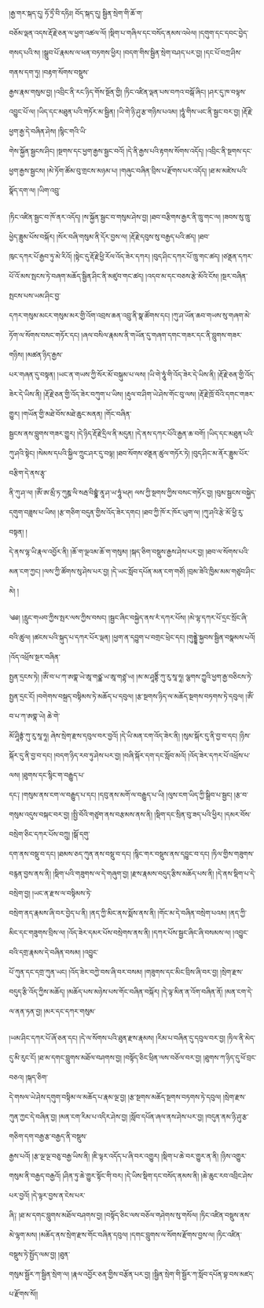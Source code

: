 ﻿  
།རྒྱ་གར་སྐད་དུ། ཧོ་ཏྲྀ་བི་དཧིཿ། བོད་སྐད་དུ། སྦྱིན་སྲེག་གི་ཆོ་ག་  
བཅོམ་ལྡན་འདས་རྡོ་རྗེ་ཅན་ལ་ཕྱག་འཚལ་ལོ། །སྡིག་པ་གཞིལ་དང་བསོད་ནམས་འཕེལ། །དགུག་དང་དབང་བྱེད་གསད་པའི་ས། །སྒྲུབ་པོ་རྣམས་ལ་ཕན་བཏགས་ཕྱིར། །བདག་གིས་སྦྱིན་སྲེག་བཤད་པར་བྱ། །དང་པོ་བཀྲ་ཤིས་གནས་དག་ཏུ། །བརྟག་སོགས་བསྡུས་  
རྒྱས་རྣམ་གསུམ་བྱ། །འབྲིང་ནི་རང་ཉིད་གོས་སྔོན་གྱི། །ཏིང་འཛིན་ལྡན་པས་བཀའ་བསྒོ་ཞིང། །ཤར་དུ་ཁ་བལྟས་འབྱུང་པོ་ལ། །ཡིད་དང་མཐུན་པའི་གཏོར་མ་སྦྱིན། །ཡི་གེ་ཉི་ཤུ་རྩ་གཉིས་པའམ། །ཧཱུཾ་གིས་ཡང་ནི་སྦྱང་བར་བྱ། །རྡོ་རྗེ་ཕྱག་རྒྱ་དེ་བཞིན་ཤེས། །སྙིང་གའི་ཡི་  
གེས་སྐྱོན་སྦྱངས་ཤིང། །སྔགས་དང་ཕྱག་རྒྱས་སྦྱང་བའོ། །དེ་ནི་རྒྱས་པའི་རྟགས་སོགས་འདོད། །འབྲིང་ནི་སྔགས་དང་ཕྱག་རྒྱས་སྦྱངས། །མེ་ཏོག་ཚོམ་བུ་གྲངས་མཉམ་པ། །གཞུང་བཞིན་བྲིས་པ་རྫོགས་པར་འདོད། །ཐ་མ་མཛེས་པའི་སྣོད་དག་ལ། །ཡིག་འབྲུ་  
  
།ཏིང་འཛིན་སྦྱང་བ་ཁོ་ནར་འདོད། །ས་སྐྱོན་སྦྱང་བ་གསུམ་ཤེས་བྱ། །ཐབ་བརྩིགས་རྒྱར་ནི་ཁྲུ་གང་ལ། །ཟབས་སུ་ཁྲུ་ཕྱེད་ཟླུམ་པོས་བསྐོར། །སོར་བཞི་གསུམ་ནི་དོར་བྱས་ལ། །རྡོ་རྗེ་དབུས་སུ་བརྒྱད་པའི་ཚད། །ཐབ་  
ཁུང་དཀར་པོ་རྒྱབ་ཏུ་མེ་རིའོ། །སྟེང་དུ་རྡོ་རྗེ་ཕྱི་རོལ་འོད་ཟེར་དཀར། །བུད་ཤིང་དཀར་པོ་ཁྲུ་གང་ཚད། །ཙནྡན་དཀར་པོ་འོ་མས་སྤངས་ཏེ་བཞག་མཆོད་སྦྱིན་ཤིང་ནི་མཛུབ་གང་ཚད། །འདབ་མ་དང་བཅས་རྩེ་མོའི་ངོས། །སྔར་བཞིན་སྤངས་པས་ཡམ་ཤིང་བྱ་  
དཀར་གསུམ་མངར་གསུམ་མར་གྱི་འོག་འབྲས་ཆན་འབྲུ་ནི་སྣ་ཚོགས་དང། །ཀུ་ཤ་ཡོན་ཆབ་གཡས་སུ་གཞག་མེ་ཏོག་ལ་སོགས་བསང་གཏོར་དང། །ཞལ་བསིལ་རྣམས་ནི་གཡོན་དུ་གཞག་དགང་གཟར་དང་ནི་བླུགས་གཟར་གཉིས། །མཚན་ཉིད་རྒྱས་  
པར་གཞན་དུ་བསྟན། །ཡང་ན་གཡས་ཀྱི་སོར་མོ་བསྐུམ་པ་ལས། །ཡི་གེ་ཧཱུཾ་གི་འོད་ཟེར་དེ་ཡིས་ནི། །རྡོ་རྗེ་ཅན་གྱི་འོད་ཟེར་དེ་ཡིས་ནི། །རྡོ་རྗེ་ཅན་གྱི་འོད་ཟེར་བཀུག་པ་ཡིས། །རྡུལ་བ་ཤིག་ཡེ་ཤེས་གོང་བུ་ལས། །རྡོ་རྗེ་ཁྲོ་བོའི་དགང་གཟར་གྱུར། །གཡོན་གྱི་མཐེ་བོས་མཐེ་ཆུང་མནན། །གོང་བཞིན་  
སྦྱངས་ནས་བླུགས་གཟར་གྱུར། །དེ་ཉིད་རྡོ་རྗེ་དྲིལ་ནི་མདུན། །དེ་ནས་དཀར་པོའི་རྒྱན་ཆ་བགོ། །ཡིད་དང་མཐུན་པའི་ཀུ་ཤའི་སྟེང། །སེམས་དཔའི་སྐྱིལ་ཀྲུང་ཤར་དུ་བལྟ། །ཐབ་སོགས་ཙནྡན་ཚུལ་གཏོར་ཏེ། །བུད་ཤིང་མ་ནོར་ཟླུམ་པོར་བརྩིག་དེ་ནས་རྩྭ་  
ནི་ཀུ་ཤ་ལ། །ཨོཾ་ཨ་མྲྀ་ཏ་ཀུཎྜ་ལི་སརྦ་བིགྷྣཾ་ནཱ་ཤ་ཡ་ཧཱུཾ་ཕཊ། ལས་ཀྱི་སྔགས་ཀྱིས་བསང་གཏོར་བྱ། །བུམ་སྦྱངས་བསྐྱེད་དགུག་བཟླས་པ་ཡིས། །རྩ་གཅིག་བདུན་གྱིས་འོད་ཟེར་དགང། །ཐབ་ཀྱི་ཁོ་ར་ཁོར་ཡུག་ལ། །ཀུ་ཤའི་རྩེ་མོ་ཕྱི་རུ་བསྟན། །  
དེ་ནས་ལྷ་ཡི་རྣལ་འབྱོར་ནི། །ཆོ་ག་ལྔའམ་ཆོ་ག་གསུམ། །སྐད་ཅིག་བསྡུས་རྒྱས་ཤེས་པར་བྱ། །ཐབ་ལ་སོགས་པའི་མན་ངག་ཀྱང། །ལས་ཀྱི་ཚོགས་སུ་ཤེས་པར་བྱ། །དེ་ཡང་སློབ་དཔོན་མན་ངག་གཙོ། །བྲམ་ཟེའི་ཁྱིམ་མམ་གཙུབ་ཤིང་མེ། །  
  
༄༅། །རླུང་གཡབ་ཀྱིས་སྤར་ལས་ཀྱིས་བསང། །སྦྱང་ཞིང་བསྐྱེད་ནས་རཾ་དཀར་པོས། །མེ་ལྷ་དཀར་པོ་དྲང་སྲོང་ཞི་བའི་ཚུལ། །ཚངས་པའི་སྐུད་པ་དཀར་པོར་ལྡན། །ཕྱག་ན་དབྱུག་པ་བགྲང་ཕྲེང་དང། །གུནྡྷེ་སྐྱབས་སྦྱིན་བསྣམས་པའོ། །འོད་འཕྲོས་སྔར་བཞིན་  
སྤྱན་དྲངས་ཏེ། །ཨོཾ་བ་པ་ཀ་ཨགྣ་ཡེ་ཨཱ་གཙྪ་ཡ་ཨཱ་གཙྟ་ཡ། །མ་མ་ཤཱནྟིཾ་ཀུ་རུ་སཱ་ཧཱ། ལྕགས་ཀྱུའི་ཕྱག་རྒྱ་བཅིངས་ཏེ་སྤྱན་དྲང་ངོ། །བགེགས་བསྐྲད་བསྟིམས་ཏེ་མཆོད་པ་དབུལ། །རྩ་སྔགས་ཉིད་ལ་མཆོད་སྔགས་བཏགས་ཏེ་དབུལ། །ཨོཾ་བ་པ་ཀ་ཨགྣ་ཡེ། ཆེ་གེ་  
མོ་ཤཱིནྟཾ་ཀུ་རུ་སཱ་ཧཱ། ཞེས་སྲེག་རྫས་དབུལ་བར་བྱའོ། །དེ་ཡི་མན་ངག་འོད་ཟེར་ནི། །སུམ་སྐོར་དུ་ནི་བྱ་བ་དང། །ཉིས་སྐོར་དུ་ནི་བྱ་བ་དང། །བདག་ཉིད་རབ་ཏུ་ཤེས་པར་བྱ། །བཞི་སྐོར་དག་དང་སློབ་མའོ། །འོད་ཟེར་དཀར་པོ་འཕྲོས་པ་ལས། །ཐུགས་དང་སྙིང་ག་བརྒྱུད་པ་  
དང༑ །གསུམ་ནས་ངག་ལ་བརྒྱུད་པ་དང། །དབུ་ནས་མགོ་ལ་བརྒྱུད་པ་ཡི། །ལུས་ངག་ཡིད་ཀྱི་སྒྲིབ་པ་སྦྱང། །རྩ་བ་གསུམ་འདུས་བསྐང་བར་བྱ། །སྤྱི་བོའི་གཙུག་ནས་བརྩམས་ནས་ནི། །སྡིག་དང་སྲིན་བུ་ཟད་པའི་ཕྱིར། །དམར་བོས་བསྲེག་ཅིང་དཀར་པོས་བཀྲུ། །སྒོ་དགུ་  
དག་ནས་བསྡུ་བ་དང། །ཐམས་ཅད་ཀུན་ནས་བསྡུ་བ་དང། །སྙིང་གར་བསྡུས་ནས་དབྱུང་བ་དང། །ཏིལ་གྱིས་གཟུགས་བརྙན་བྱས་ནས་ནི། །སྡིག་པའི་གཟུགས་ལ་དེ་གཞུག་བྱ། །རྫས་རྣམས་བདུད་རྩིས་མཆོད་པས་ནི། །དེ་ནས་སྡིག་པ་དེ་བསྲེག་བྱ། །ཡང་ན་རྫས་ལ་བསྟིམས་ཏེ་  
བསྲེག་ནད་རྣམས་ཞི་བར་བྱེད་པ་ནི། །ནད་ཀྱི་མིང་ནས་སྨོས་ནས་ནི། །གོང་མ་དེ་བཞིན་བསྲེག་པའམ། །ནད་ཀྱི་མིང་དང་གཟུགས་བྲིས་ལ། །འོད་ཟེར་དམར་པོས་བསྲེགས་ནས་ནི། །དཀར་པོས་སྦྱང་ཞིང་ཞི་བསམས་ལ། །འབྱུང་བའི་དགྲ་རྣམས་དེ་བཞིན་བསམ། །འབྱུང་  
པོ་ཀུན་དང་དགྲ་ཀུན་ཡང། །འོད་ཟེར་བཀྱེ་བས་ཞི་བར་བསམ། །གཟུགས་དང་མིང་བྲིས་ཞི་བར་བྱ། །སྲེག་རྫས་བདུད་རྩི་འོད་ཀྱིས་མཆོད། །མཆོད་པས་མཉེས་པས་གོང་བཞིན་བསྐོར། །དེ་ལྟ་མིན་ན་འོག་བཞིན་ནོ། །མན་ངག་དེ་ལ་ནན་ཏན་བྱ། །མར་དང་དཀར་གསུམ་  
  
།ཡམ་ཤིང་དཀར་པོ་ཞོ་ཅན་དང། །དེ་ལ་སོགས་པའི་ཐུན་རྫས་རྣམས། །རིམ་པ་བཞིན་དུ་དབུལ་བར་བྱ། །ཏིལ་ནི་མེད་དུ་མི་རུང་ངོ། །ཐ་མ་དགང་བླུགས་མཐོལ་བཤགས་བྱ། །བསྟོད་ཅིང་ཕྲིན་ལས་བཅོལ་བར་བྱ། །ཐུགས་ཀ་ཉིད་དུ་ཕོ་བྲང་བཅའ། །སྐད་ཅིག་  
དེ་གསལ་ཡེ་ཤེས་དགུག་བསྟིམ་ལ་མཆོད་པ་རྣམ་ལྔ་བྱ། །རྩ་སྔགས་མཆོད་སྔགས་བཏགས་ཏེ་དབུལ། །སྲེག་རྫས་ཀུན་ཀྱང་དེ་བཞིན་བྱ། །མན་ངག་རིམ་པ་འདིར་ཤེས་བྱ། །སློབ་དཔོན་ཞལ་ནས་ཤེས་པར་བྱ། །བདུན་ནམ་ཉི་ཤུ་རྩ་གཅིག་དག་བརྒྱ་རྩ་བརྒྱད་ནི་བསྡུས་  
རྒྱས་པའོ། །རྩ་ལྔ་ལྔ་བཅུ་བརྒྱ་ཡིས་ནི། །ཇི་ལྟར་འདོད་པ་ཞི་བར་འགྱུར། །སྡིག་པ་ཆེ་བར་གྱུར་ན་ནི། །ཉིས་འགྱུར་གསུམ་ནི་བརྒྱད་བརྒྱའོ། །ཤིན་ཏུ་ཆེ་གྱུར་སྟོང་གི་བར། །དེ་ཡིས་སྡིག་དང་བསོད་ནམས་ནི། །ཆེ་ཆུང་རབ་འབྲིང་ཤེས་པར་བྱའོ། །དེ་ལྟར་བྱས་ན་ངེས་པར་  
ཞི༑ །ཐ་མ་དགང་བླུགས་མཐོལ་བཤགས་བྱ། །བསྟོད་ཅིང་ལས་བཅོལ་གཤེགས་སུ་གསོལ། །ཏིང་འཛིན་བསྡུས་ནས་མེ་ལྷག་མས། །མཆོད་ནས་སྲེག་རྫས་གོང་བཞིན་དབུལ། །དགང་བླུགས་ལ་སོགས་རྫོགས་བྱས་ལ། །ཏིང་འཛིན་བསྡུས་ཏེ་སྤྱོད་ལམ་བྱ། །ཐུན་  
གསུམ་སྦྱོར་ཀ་སྦྱིན་སྲེག་ལ། །རྣལ་འབྱོར་ཅན་གྱིས་བརྩོན་པར་བྱ། །སྦྱིན་སྲེག་གི་སྦྱོར་ཀ་སློབ་དཔོན་བྷ་བས་མཛད་པ་རྫོགས་སོ།།  
  
  

